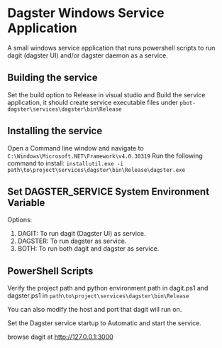 # Dagster Windows Service Application

A small windows service application that runs powershell scripts to run dagit (dagster UI) and/or dagster daemon as a service.

## Building the service

Set the build option to Release in visual studio and Build the service application, it should create service executable files under `pbot-dagster\services\dagster\bin\Release`

## Installing the service

Open a Command line window and navigate to `C:\Windows\Microsoft.NET\Framework\v4.0.30319`
Run the following command to install:
`installutil.exe -i path\to\project\services\dagster\bin\Release\dagster.exe`

## Set DAGSTER_SERVICE System Environment Variable

Options:
1. DAGIT: To run dagit (Dagster UI) as service.
2. DAGSTER: To run dagster as service.
3. BOTH: To run both dagit and dagster as service.

## PowerShell Scripts

Verify the project path and python environment path in dagit.ps1 and dagster.ps1 in `path\to\project\services\dagster\bin\Release`

You can also modify the host and port that dagit will run on.

Set the Dagster service startup to Automatic and start the service.

browse dagit at http://127.0.0.1:3000